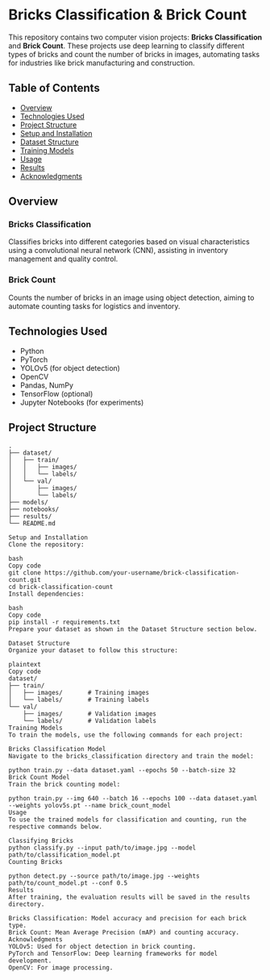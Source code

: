 # Bricks Classification & Brick Count

This repository contains two computer vision projects: **Bricks Classification** and **Brick Count**. These projects use deep learning to classify different types of bricks and count the number of bricks in images, automating tasks for industries like brick manufacturing and construction.

## Table of Contents

- [Overview](#overview)
- [Technologies Used](#technologies-used)
- [Project Structure](#project-structure)
- [Setup and Installation](#setup-and-installation)
- [Dataset Structure](#dataset-structure)
- [Training Models](#training-models)
- [Usage](#usage)
- [Results](#results)
- [Acknowledgments](#acknowledgments)

## Overview

### Bricks Classification
Classifies bricks into different categories based on visual characteristics using a convolutional neural network (CNN), assisting in inventory management and quality control.

### Brick Count
Counts the number of bricks in an image using object detection, aiming to automate counting tasks for logistics and inventory.

## Technologies Used

- Python
- PyTorch
- YOLOv5 (for object detection)
- OpenCV
- Pandas, NumPy
- TensorFlow (optional)
- Jupyter Notebooks (for experiments)

## Project Structure

```plaintext
.
├── dataset/
│   ├── train/
│   │   ├── images/
│   │   └── labels/
│   └── val/
│       ├── images/
│       └── labels/
├── models/
├── notebooks/
├── results/
└── README.md

Setup and Installation
Clone the repository:

bash
Copy code
git clone https://github.com/your-username/brick-classification-count.git
cd brick-classification-count
Install dependencies:

bash
Copy code
pip install -r requirements.txt
Prepare your dataset as shown in the Dataset Structure section below.

Dataset Structure
Organize your dataset to follow this structure:

plaintext
Copy code
dataset/
├── train/
│   ├── images/       # Training images
│   └── labels/       # Training labels
└── val/
    ├── images/       # Validation images
    └── labels/       # Validation labels
Training Models
To train the models, use the following commands for each project:

Bricks Classification Model
Navigate to the bricks_classification directory and train the model:

python train.py --data dataset.yaml --epochs 50 --batch-size 32
Brick Count Model
Train the brick counting model:

python train.py --img 640 --batch 16 --epochs 100 --data dataset.yaml --weights yolov5s.pt --name brick_count_model
Usage
To use the trained models for classification and counting, run the respective commands below.

Classifying Bricks
python classify.py --input path/to/image.jpg --model path/to/classification_model.pt
Counting Bricks

python detect.py --source path/to/image.jpg --weights path/to/count_model.pt --conf 0.5
Results
After training, the evaluation results will be saved in the results directory.

Bricks Classification: Model accuracy and precision for each brick type.
Brick Count: Mean Average Precision (mAP) and counting accuracy.
Acknowledgments
YOLOv5: Used for object detection in brick counting.
PyTorch and TensorFlow: Deep learning frameworks for model development.
OpenCV: For image processing.

